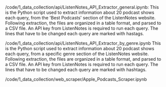 /code/1_data_collection/api/ListenNotes_API_Extractor_general.ipynb:
This is the Python script used to extract information about 20 podcast shows each query, from the 'Best Podcasts' section of the ListenNotes website. Following extraction, the files are organized in a table format, and parsed to a CSV file. An API key from ListenNotes is required to run each query. The lines that have to be changed each query are marked with hastags.

/code/1_data_collection/api/ListenNotes_API_Extractor_by_genre.ipynb
This is the Python script used to extract information about 20 podcast shows each query, from a specific genre section of the ListenNotes website. Following extraction, the files are organized in a table format, and parsed to a CSV file. An API key from ListenNotes is required to run each query. The lines that have to be changed each query are marked with hashtags.


/code/1_data_collection/web_scraper/Apple_Podcasts_Scraper.ipynb

